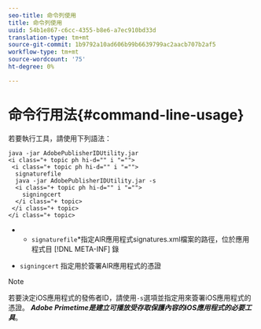 ```yaml
---
seo-title: 命令列使用
title: 命令列使用
uuid: 54b1e867-c6cc-4355-b8e6-a7ec910bd33d
translation-type: tm+mt
source-git-commit: 1b9792a10ad606b99b6639799ac2aacb707b2af5
workflow-type: tm+mt
source-wordcount: '75'
ht-degree: 0%

---
```



# 命令行用法{#command-line-usage}

若要執行工具，請使用下列語法：

```
java -jar AdobePublisherIDUtility.jar 
<i class="+ topic ph hi-d="" i "="">
 <i class="+ topic ph hi-d="" i "="">
  signaturefile 
  java -jar AdobePublisherIDUtility.jar -s 
  <i class="+ topic ph hi-d="" i "="">
    signingcert
  </i class="+ topic>
 </i class="+ topic>
</i class="+ topic>
```

* 
   * `signaturefile`*指定AIR應用程式signatures.xml檔案的路徑，位於應用程式目 [!DNL META-INF] 錄

* `signingcert` 指定用於簽署AIR應用程式的憑證

>[!NOTE]
>
>若要決定iOS應用程式的發佈者ID，請使用`-s`選項並指定用來簽署iOS應用程式的憑證。 ***Adobe Primetime是建立可播放受存取保護內容的iOS應用程式的必要工具***。

